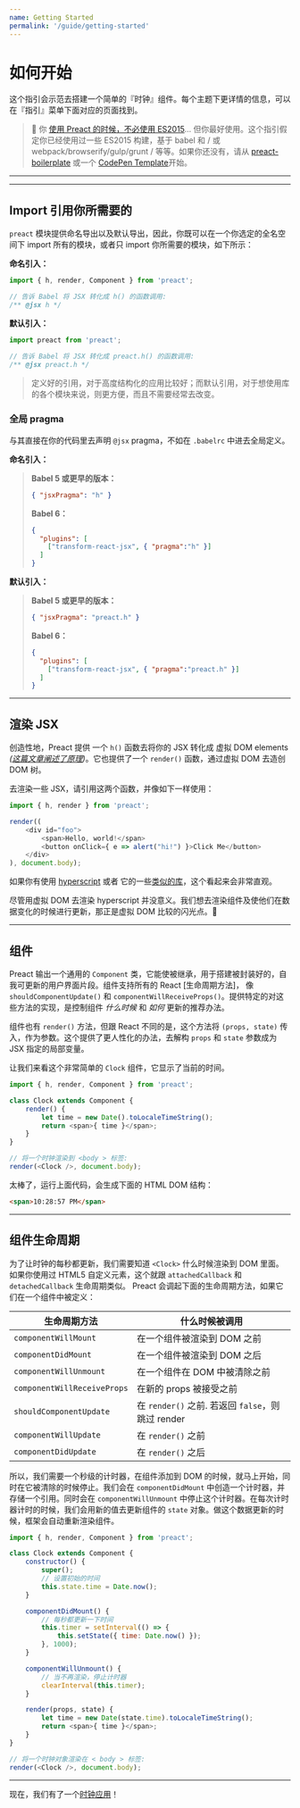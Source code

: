 ```yaml
---
name: Getting Started
permalink: '/guide/getting-started'
---
```


# 如何开始

这个指引会示范去搭建一个简单的『时钟』组件。每个主题下更详情的信息，可以在『指引』菜单下面对应的页面找到。

> :information_desk_person: 你 [使用 Preact 的时候，不必使用 ES2015](https://github.com/developit/preact-without-babel)... 但你最好使用。这个指引假定你已经使用过一些 ES2015 构建，基于 babel 和 / 或 webpack/browserify/gulp/grunt / 等等。如果你还没有，请从 [preact-boilerplate] 或一个 [CodePen Template](http://codepen.io/developit/pen/pgaROe?editors=0010)开始。

---

<toc></toc>

---

## Import 引用你所需要的

`preact` 模块提供命名导出以及默认导出，因此，你既可以在一个你选定的全名空间下 import 所有的模块，或者只 import 你所需要的模块，如下所示：

**命名引入：**

```js
import { h, render, Component } from 'preact';

// 告诉 Babel 将 JSX 转化成 h() 的函数调用:
/** @jsx h */
```

**默认引入：**

```js
import preact from 'preact';

// 告诉 Babel 将 JSX 转化成 preact.h() 的函数调用:
/** @jsx preact.h */
```

> 定义好的引用，对于高度结构化的应用比较好；而默认引用，对于想使用库的各个模块来说，则更方便，而且不需要经常去改变。

### 全局 pragma

与其直接在你的代码里去声明 `@jsx` pragma，不如在 `.babelrc` 中进去全局定义。

**命名引入：**
>**Babel 5 或更早的版本：**
>
> ```json
> { "jsxPragma": "h" }
> ```
>
> **Babel 6：**
>
> ```json
> {
>   "plugins": [
>     ["transform-react-jsx", { "pragma":"h" }]
>   ]
> }
> ```

**默认引入：**
>**Babel 5 或更早的版本：**
>
> ```json
> { "jsxPragma": "preact.h" }
> ```
>
> **Babel 6：**
>
> ```json
> {
>   "plugins": [
>     ["transform-react-jsx", { "pragma":"preact.h" }]
>   ]
> }
> ```

---


## 渲染 JSX

创造性地，Preact 提供 一个 `h()` 函数去将你的 JSX 转化成 虚拟 DOM elements _([这篇文章阐述了原理](http://jasonformat.com/wtf-is-jsx))_。它也提供了一个 `render()` 函数，通过虚拟 DOM 去造创 DOM 树。

去渲染一些 JSX，请引用这两个函数，并像如下一样使用：

```js
import { h, render } from 'preact';

render((
	<div id="foo">
		<span>Hello, world!</span>
		<button onClick={ e => alert("hi!") }>Click Me</button>
	</div>
), document.body);
```

如果你有使用 [hyperscript] 或者 它的一些[类似的库](https://github.com/developit/vhtml)，这个看起来会非常直观。

尽管用虚拟 DOM 去渲染 hyperscript 并没意义。我们想去渲染组件及使他们在数据变化的时候进行更新，那正是虚拟 DOM 比较的闪光点。:star2:


---


## 组件

Preact 输出一个通用的 `Component` 类，它能使被继承，用于搭建被封装好的，自我可更新的用户界面片段。组件支持所有的 React [生命周期方法]， 像 `shouldComponentUpdate()` 和 `componentWillReceiveProps()`。提供特定的对这些方法的实现，是控制组件 _什么时候_ 和 _如何_ 更新的推荐办法。

组件也有 `render()` 方法，但跟 React 不同的是，这个方法将 `(props, state)` 传入，作为参数。这个提供了更人性化的办法，去解构 `props` 和 `state` 参数成为 JSX 指定的局部变量。

让我们来看这个非常简单的 `Clock` 组件，它显示了当前的时间。

```js
import { h, render, Component } from 'preact';

class Clock extends Component {
	render() {
		let time = new Date().toLocaleTimeString();
		return <span>{ time }</span>;
	}
}

// 将一个时钟渲染到 <body > 标签:
render(<Clock />, document.body);
```

太棒了，运行上面代码，会生成下面的 HTML DOM 结构：

```html
<span>10:28:57 PM</span>
```


---


## 组件生命周期

为了让时钟的每秒都更新，我们需要知道 `<Clock>` 什么时候渲染到 DOM 里面。如果你使用过 HTML5 自定义元素，这个就跟 `attachedCallback` 和 `detachedCallback` 生命周期类似。 Preact 会调起下面的生命周期方法，如果它们在一个组件中被定义：

| 生命周期方法                  | 什么时候被调用                                    |
|-----------------------------|--------------------------------------------------|
| `componentWillMount`        | 在一个组件被渲染到 DOM 之前                         |
| `componentDidMount`         | 在一个组件被渲染到 DOM 之后      					 |
| `componentWillUnmount`      | 在一个组件在 DOM 中被清除之前                       |
| `componentWillReceiveProps` | 在新的 props 被接受之前                              |
| `shouldComponentUpdate`     | 在 `render()` 之前. 若返回 `false`，则跳过 render   |
| `componentWillUpdate`       | 在 `render()` 之前                                |
| `componentDidUpdate`        | 在 `render()` 之后                                |

所以，我们需要一个秒级的计时器，在组件添加到 DOM 的时候，就马上开始，同时在它被清除的时候停止。我们会在 `componentDidMount` 中创造一个计时器，并存储一个引用。同时会在 `componentWillUnmount` 中停止这个计时器。在每次计时器计时的时候，我们会用新的值去更新组件的 `state` 对象。做这个数据更新的时候，框架会自动重新渲染组件。

```js
import { h, render, Component } from 'preact';

class Clock extends Component {
	constructor() {
		super();
		// 设置初始的时间
		this.state.time = Date.now();
	}

	componentDidMount() {
		// 每秒都更新一下时间
		this.timer = setInterval(() => {
			this.setState({ time: Date.now() });
		}, 1000);
	}

	componentWillUnmount() {
		// 当不再渲染，停止计时器
		clearInterval(this.timer);
	}

	render(props, state) {
		let time = new Date(state.time).toLocaleTimeString();
		return <span>{ time }</span>;
	}
}

// 将一个时钟对象渲染在 < body > 标签:
render(<Clock />, document.body);
```


---


现在，我们有了一个[时钟应用](http://jsfiddle.net/developit/u9m5x0L7/embedded/result,js/)！



[preact-boilerplate]: https://github.com/developit/preact-boilerplate
[hyperscript]: https://github.com/dominictarr/hyperscript
